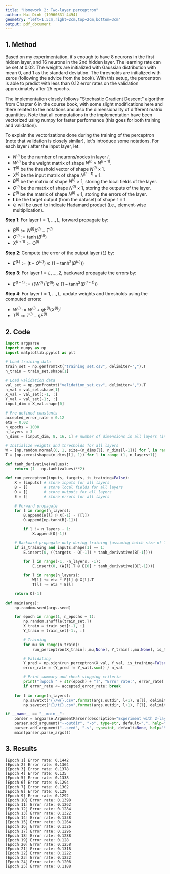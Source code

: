 ```yaml
---
title: "Homework 2: Two-layer perceptron"
author: Hai Dinh (19960331-4494)
geometry: "left=1.5cm,right=2cm,top=2cm,bottom=3cm"
output: pdf_document
---
```


## 1. Method

Based on my experimentation, it's enough to have 8 neurons in the first hidden layer, and 16 neurons
in the 2nd hidden layer. The learning rate can be set at $0.02$. The weights are initialized with
Gaussian distribution with mean 0, and 1 as the standard deviation. The thresholds are initialized
with zeros (following the advice from the book). With this setup, the percentron is able to predict
with less than $0.12$ error rates on the validation approximately after 25 epochs.

The implementation closely follows "Stochastic Gradient Descent" algorithm from Chapter 6 in the
course book, with some slight modifications here and there related to the notations and also the
dimensionality of different matrix quantities. Note that all computations in the implementation have
been vectorized using numpy for faster performance (this goes for both training and validation).

To explain the vectorizations done during the training of the perceptron (note that validation is
closely similar), let's introduce some notations. For each layer $l$ after the input layer, let:

* $N^{(l)}$ be the number of neurons/nodes in layer $l$.
* $W^{(l)}$ be the weight matrix of shape $N^{(l)} \times N^{(l-1)}$.
* $T^{(l)}$ be the threshold vector of shape $N^{(l)} \times 1$.
* $X^{(l)}$ be the input matrix of shape $N^{(l-1)} \times 1$.
* $B^{(l)}$ be the matrix of shape $N^{(l)} \times 1$, storing the local fields of the layer.
* $O^{(l)}$ be the matrix of shape $N^{(l)} \times 1$, storing the outputs of the layer.
* $E^{(l)}$ be the matrix of shape $N^{(l)} \times 1$, storing the errors of the layer.
* $\mathbf{t}$ be the target output (from the dataset) of shape $1 \times 1$.
* $\odot$ will be used to indicate Hadamard product (i.e., element-wise multiplication).

**Step 1**: For layer $l = 1,\dots,L$, forward propagate by:

* $B^{(l)} := W^{(l)} X^{(l)} - T^{(l)}$
* $O^{(l)} := \tanh\big(B^{(l)}\big)$
* $X^{(l+1)} := O^{(l)}$

**Step 2**: Compute the error of the output layer ($L$) by:

* $E^{(L)} := \big(\mathbf{t} - O^{(L)}\big) \odot \big(1 - \tanh^{2}\big(B^{(L)}\big)\big)$

**Step 3**: For layer $l = L,\dots,2$, backward propagate the errors by:

* $E^{(l-1)} := \big(\big(W^{(l)}\big)^\intercal E^{(l)}\big) \odot \big(1 - \tanh^{2}\big(B^{(l-1)}\big)\big)$

**Step 4**: For layer $l = 1,\dots,L$, update weights and thresholds using the computed errors:

* $W^{(l)} := W^{(l)} + \eta E^{(l)} \big(X^{(l)}\big)^\intercal$
* $T^{(l)} := T^{(l)} - \eta E^{(l)}$

## 2. Code

```python
import argparse
import numpy as np
import matplotlib.pyplot as plt

# Load training data
train_set = np.genfromtxt("training_set.csv", delimiter=",").T
n_train = train_set.shape[1]

# Load validation data
val_set = np.genfromtxt("validation_set.csv", delimiter=",").T
n_val = val_set.shape[1]
X_val = val_set[:-1, :]
Y_val = val_set[-1:, :]
input_dim = X_val.shape[0]

# Pre-defined constants
accepted_error_rate = 0.12
eta = 0.02
n_epochs = 1000
n_layers = 3
n_dims = [input_dim, 8, 16, 1] # number of dimensions in all layers (including input layer)

# Initialize weights and thresholds for all layers
W = [np.random.normal(0, 1, size=(n_dims[l], n_dims[l-1])) for l in range(1, n_layers+1)]
T = [np.zeros(shape=(n_dims[l], 1)) for l in range (1, n_layers+1)]

def tanh_derivative(values):
    return (1 - np.tanh(values)**2)

def run_perceptron(inputs, targets, is_training=False):
    X = [inputs] # store inputs for all layers
    B = []       # store local fields for all layers
    O = []       # store outputs for all layers
    E = []       # store errors for all layers

    # Forward propagate
    for l in range(n_layers):
        B.append(W[l] @ X[-1] - T[l])
        O.append(np.tanh(B[-1]))

        if l != n_layers - 1:
            X.append(O[-1])

    # Backward propagate only during training (assuming batch size of 1)
    if is_training and inputs.shape[1] == 1:
        E.insert(0, ((targets - O[-1]) * tanh_derivative(B[-1])))

        for l in range(-1, -n_layers, -1):
            E.insert(0, (W[l].T @ E[0] * tanh_derivative(B[l-1])))

        for l in range(n_layers):
            W[l] += eta * E[l] @ X[l].T
            T[l] -= eta * E[l]

    return O[-1]

def main(args):
    np.random.seed(args.seed)

    for epoch in range(1, n_epochs + 1):
        np.random.shuffle(train_set.T)
        X_train = train_set[:-1, :]
        Y_train = train_set[-1:, :]

        # Training
        for mu in range(n_train):
            run_perceptron(X_train[:,mu,None], Y_train[:,mu,None], is_training=True)

        # Validating
        Y_pred = np.sign(run_perceptron(X_val, Y_val, is_training=False))
        error_rate = (Y_pred != Y_val).sum() / n_val

        # Print summary and check stopping criteria
        print("[Epoch " + str(epoch) + "]", "Error rate:", error_rate)
        if error_rate <= accepted_error_rate: break

    for l in range(n_layers):
        np.savetxt("{}/w{}.csv".format(args.outdir, l+1), W[l], delimiter=",")
        np.savetxt("{}/t{}.csv".format(args.outdir, l+1), T[l], delimiter=",")

if __name__ == "__main__":
    parser = argparse.ArgumentParser(description="Experiment with 2-layer perceptron")
    parser.add_argument("--outdir", "-o", type=str, default=".", help="Out directory")
    parser.add_argument("--seed", "-s", type=int, default=None, help="Seed for random generator")
    main(parser.parse_args())
```

## 3. Results

```
[Epoch 1] Error rate: 0.1442
[Epoch 2] Error rate: 0.1364
[Epoch 3] Error rate: 0.1378
[Epoch 4] Error rate: 0.135
[Epoch 5] Error rate: 0.1338
[Epoch 6] Error rate: 0.1294
[Epoch 7] Error rate: 0.1302
[Epoch 8] Error rate: 0.129
[Epoch 9] Error rate: 0.1292
[Epoch 10] Error rate: 0.1398
[Epoch 11] Error rate: 0.1262
[Epoch 12] Error rate: 0.1284
[Epoch 13] Error rate: 0.1322
[Epoch 14] Error rate: 0.1338
[Epoch 15] Error rate: 0.1264
[Epoch 16] Error rate: 0.1326
[Epoch 17] Error rate: 0.1296
[Epoch 18] Error rate: 0.1288
[Epoch 19] Error rate: 0.128
[Epoch 20] Error rate: 0.1258
[Epoch 21] Error rate: 0.1318
[Epoch 22] Error rate: 0.1222
[Epoch 23] Error rate: 0.1222
[Epoch 24] Error rate: 0.1206
[Epoch 25] Error rate: 0.1188
```
